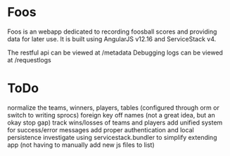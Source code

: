 ﻿Foos
====
Foos is an webapp dedicated to recording foosball scores and providing data for later use. It is built using AngularJS v12.16 and ServiceStack v4.

The restful api can be viewed at /metadata
Debugging logs can be viewed at /requestlogs

ToDo
===
normalize the teams, winners, players, tables (configured through orm or switch to writing sprocs)
foreign key off names (not a great idea, but an okay stop gap)
track wins/losses of teams and players
add unified system for success/error messages
add proper authentication and local persistence
investigate using servicestack.bundler to simplify extending app (not having to manually add new js files to list)